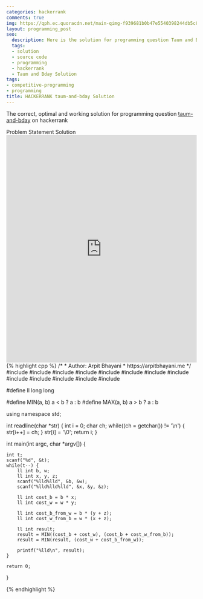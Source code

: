 ```yaml
---
categories: hackerrank
comments: true
img: https://qph.ec.quoracdn.net/main-qimg-f939681b0b47e5540398244db5c8966f?convert_to_webp=true
layout: programming_post
seo:
  description: Here is the solution for programming question Taum and Bday on hackerrank
  tags:
  - solution
  - source code
  - programming
  - hackerrank
  - Taum and Bday Solution
tags:
- competitive-programming
- programming
title: HACKERRANK taum-and-bday Solution
---
```

The correct, optimal and working solution for programming question [taum-and-bday](https://www.hackerrank.com/challenges/taum-and-bday) on hackerrank

<div class="ui secondary pointing large menu">
  <a class="grey item" data-tab="problem-statement">
    Problem Statement
  </a>
  <a class="active item grey" data-tab="solution">
    Solution
  </a>
</div>
<div class="ui bottom attached tab" data-tab="problem-statement">
    <iframe src="https://www.hackerrank.com/challenges/taum-and-bday" width="100%" height="600px" style="overflow: scroll; border: none;"></iframe>
</div>
<div class="ui bottom attached active tab" data-tab="solution">
{% highlight cpp %}
/*
 *  Author: Arpit Bhayani
 *  https://arpitbhayani.me
 */
#include <cmath>
#include <cstdio>
#include <cstdlib>
#include <climits>
#include <deque>
#include <iostream>
#include <list>
#include <limits>
#include <map>
#include <queue>
#include <set>
#include <stack>
#include <vector>

#define ll long long

#define MIN(a, b) a < b ? a : b
#define MAX(a, b) a > b ? a : b

using namespace std;

int readline(char *str) {
    int i = 0;
    char ch;
    while((ch = getchar()) != '\n') {
        str[i++] = ch;
    }
    str[i] = '\0';
    return i;
}

int main(int argc, char *argv[]) {

    int t;
    scanf("%d", &t);
    while(t--) {
        ll int b, w;
        ll int x, y, z;
        scanf("%lld%lld", &b, &w);
        scanf("%lld%lld%lld", &x, &y, &z);

        ll int cost_b = b * x;
        ll int cost_w = w * y;

        ll int cost_b_from_w = b * (y + z);
        ll int cost_w_from_b = w * (x + z);

        ll int result;
        result = MIN((cost_b + cost_w), (cost_b + cost_w_from_b));
        result = MIN(result, (cost_w + cost_b_from_w));

        printf("%lld\n", result);
    }

    return 0;
}

{% endhighlight %}
</div>
